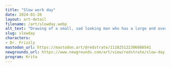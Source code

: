 ```yaml
---
title: "Slow work day"
date: 2024-01-26
layout: art-detail
filename: /art/slowday.webp
alt_text: "Drawing of a small, sad looking man who has a large and oversized head. He wears a pair of swirly and opaque glasses. He's adjusting his eyewear while holding his mug. (There's something written on the mug, but it's obscured.)"
slug: slowday
characters:
- Dr. Frizzly
mastodon_url: https://mastodon.art/@redstrate/111825122306086541
newgrounds_url: https://www.newgrounds.com/art/view/redstrate/slow-day
program: Krita
---
```

